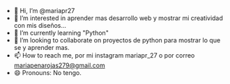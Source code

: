- 👋 Hi, I’m @mariapr27
- 👀 I’m interested in aprender mas desarrollo web y mostrar mi creatividad con mis diseños...
- 🌱 I’m currently learning "Python"
- 💞️ I’m looking to collaborate on proyectos de python para mostrar lo que se y aprender mas.
- 📫 How to reach me, por mi instagram mariapr_27 o por correo mariapenarojas279@gmail.com
- 😄 Pronouns: No tengo.

<!---
mariapr27/mariapr27 is a ✨ special ✨ repository because its `README.md` (this file) appears on your GitHub profile.
You can click the Preview link to take a look at your changes.
--->

